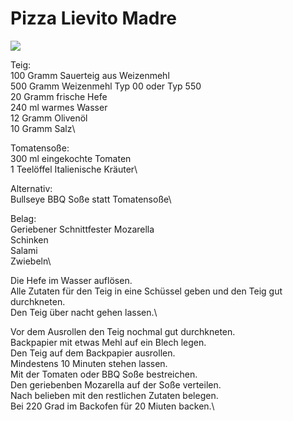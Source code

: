 # Pizza Lievito Madre

![](https://radiatortwo.github.io/rezepte/pics/pizza_lievito_madre.jpg)

Teig:\
100 Gramm Sauerteig aus Weizenmehl\
500 Gramm Weizenmehl Typ 00 oder Typ 550\
20 Gramm frische Hefe\
240 ml warmes Wasser\
12 Gramm Olivenöl\
10 Gramm Salz\

Tomatensoße:\
300 ml eingekochte Tomaten\
1 Teelöffel Italienische Kräuter\

Alternativ:\
Bullseye BBQ Soße statt Tomatensoße\

Belag:\
Geriebener Schnittfester Mozarella\
Schinken\
Salami\
Zwiebeln\

Die Hefe im Wasser auflösen.\
Alle Zutaten für den Teig in eine Schüssel geben und den Teig gut durchkneten.\
Den Teig über nacht gehen lassen.\

Vor dem Ausrollen den Teig nochmal gut durchkneten.\
Backpapier mit etwas Mehl auf ein Blech legen.\
Den Teig auf dem Backpapier ausrollen.\
Mindestens 10 Minuten stehen lassen.\
Mit der Tomaten oder BBQ Soße bestreichen.\
Den geriebenben Mozarella auf der Soße verteilen.\
Nach belieben mit den restlichen Zutaten belegen.\
Bei 220 Grad im Backofen für 20 Miuten backen.\